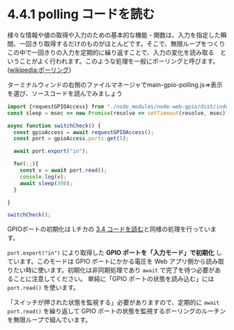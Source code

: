 # 4.4.1 polling コードを読む
様々な情報や値の取得や入力のための基本的な機能・関数は、入力を指定した瞬間、一回きり取得するだけのものがほとんどです。そこで、無限ループをつくりこの中で一回きりの入力を定期的に繰り返すことで、入力の変化を読み取る　ということがよく行われます。このような処理を一般にポーリングと呼びます。 ([wikipedia:ポーリング](https://ja.wikipedia.org/wiki/%E3%83%9D%E3%83%BC%E3%83%AA%E3%83%B3%E3%82%B0_(%E6%83%85%E5%A0%B1)))

ターミナルウィンドの右側のファイルマネージャでmain-gpio-polling.js⇒表示 を選び、ソースコードを読んでみましょう

```js
import {requestGPIOAccess} from "./node_modules/node-web-gpio/dist/index.js";
const sleep = msec => new Promise(resolve => setTimeout(resolve, msec));

async function switchCheck() {
  const gpioAccess = await requestGPIOAccess();
  const port = gpioAccess.ports.get(5);

  await port.export("in");

  for(;;){
    const v = await port.read();
	console.log(v);
    await sleep(300);
  }

}

switchCheck();
```

GPIOポートの初期化は Lチカの [3.4 コードを読む](./chapter_3-4.md)と同様の処理を行っています。

`port.export("in")` により取得した **GPIO ポートを「入力モード」で初期化** しています。このモードは GPIO ポートにかかる電圧を Web アプリ側から読み取りたい時に使います。初期化は非同期処理であり `await` で完了を待つ必要があることに注意してください。
単純に「GPIO ポートの状態を読み込む」には `port.read()` を使います。

「スイッチが押された状態を監視する」必要がありますので、定期的に `await port.read()` を繰り返して GPIO ポートの状態を監視するポーリングのルーチンを無限ループで組んでいます。